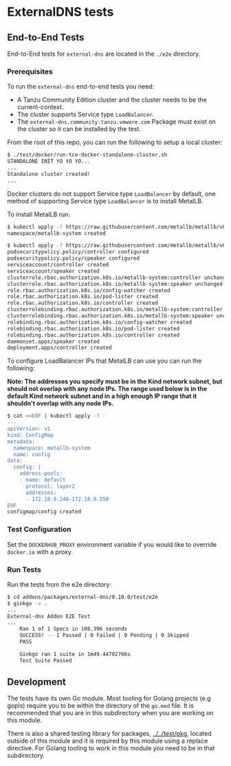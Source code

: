 # ExternalDNS tests

## End-to-End Tests

End-to-End tests for `external-dns` are located in the `./e2e` directory.

### Prerequisites

To run the `external-dns` end-to-end tests you need:

* A Tanzu Community Edition cluster and the cluster needs to be the current-context.
* The cluster supports Service type `LoadBalancer`.
* The `external-dns.community.tanzu.vmware.com` Package must exist on the
  cluster so it can be installed by the test.

From the root of this repo, you can run the following to setup a local cluster:

```bash
$ ./test/docker/run-tce-docker-standalone-cluster.sh
STANDALONE INIT YO YO YO...
...
Standalone cluster created!
...
```

Docker clusters do not support Service type `LoadBalancer` by default, one
method of supporting Service type `LoadBalancer` is to install MetalLB.

To install MetalLB run:

```bash
$ kubectl apply -f https://raw.githubusercontent.com/metallb/metallb/v0.10.2/manifests/namespace.yaml
namespace/metallb-system created
```

```bash
$ kubectl apply -f https://raw.githubusercontent.com/metallb/metallb/v0.10.2/manifests/metallb.yaml
podsecuritypolicy.policy/controller configured
podsecuritypolicy.policy/speaker configured
serviceaccount/controller created
serviceaccount/speaker created
clusterrole.rbac.authorization.k8s.io/metallb-system:controller unchanged
clusterrole.rbac.authorization.k8s.io/metallb-system:speaker unchanged
role.rbac.authorization.k8s.io/config-watcher created
role.rbac.authorization.k8s.io/pod-lister created
role.rbac.authorization.k8s.io/controller created
clusterrolebinding.rbac.authorization.k8s.io/metallb-system:controller unchanged
clusterrolebinding.rbac.authorization.k8s.io/metallb-system:speaker unchanged
rolebinding.rbac.authorization.k8s.io/config-watcher created
rolebinding.rbac.authorization.k8s.io/pod-lister created
rolebinding.rbac.authorization.k8s.io/controller created
daemonset.apps/speaker created
deployment.apps/controller created
```

To configure LoadBalancer IPs that MetalLB can use you can run the following:

**Note: The addresses you specify must be in the Kind network subnet, but should
not overlap with any node IPs. The range used below is in the default Kind
network subnet and in a high enough IP range that it shouldn't overlap with any
node IPs.**

```bash
$ cat <<EOF | kubectl apply -f -
---
apiVersion: v1
kind: ConfigMap
metadata:
  namespace: metallb-system
  name: config
data:
  config: |
    address-pools:
    - name: default
      protocol: layer2
      addresses:
      - 172.18.0.240-172.18.0.250
EOF
configmap/config created
```

### Test Configuration

Set the `DOCKERHUB_PROXY` environment variable if you would like to override
`docker.io` with a proxy.

### Run Tests

Run the tests from the e2e directory:

```bash
$ cd addons/packages/external-dns/0.10.0/test/e2e
$ ginkgo -v .
...
External-dns Addon E2E Test
...
    Ran 1 of 1 Specs in 108.396 seconds
    SUCCESS! -- 1 Passed | 0 Failed | 0 Pending | 0 Skipped
    PASS

    Ginkgo ran 1 suite in 1m49.44702766s
    Test Suite Passed
```

## Development

The tests have its own Go module. Most tooling for Golang projects (e.g gopls)
require you to be within the directory of the `go.mod` file. It is recommended
that you are in this subdirectory when you are working on this module.

There is also a shared testing library for packages,
[../../test/pkg](../../test/pkg), located outside of this module and it is
required by this module using a replace directive. For Golang tooling to work in
this module you need to be in that subdirectory.
